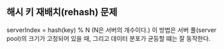 ## 해시 키 재배치(rehash) 문제
serverIndex = hash(key) % N (N은 서버의 개수이다.)
이 방법은 서버 풀(server pool)의 크기가 고정되어 있을 때, 그리고 데이터 분포가 균등할 떄는 잘 동작한다.
